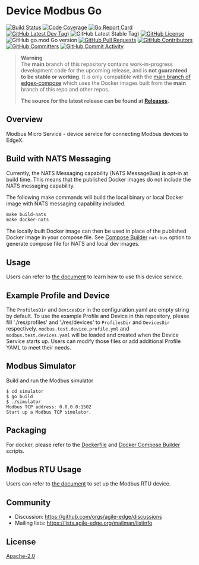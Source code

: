 # Device Modbus Go
[![Build Status](https://jenkins.agile-edge.org/view/EdgeX%20Foundry%20Project/job/agile-edge/job/device-modbus/job/main/badge/icon)](https://jenkins.agile-edge.org/view/EdgeX%20Foundry%20Project/job/agile-edge/job/device-modbus/job/main/) [![Code Coverage](https://codecov.io/gh/agile-edge/device-modbus/branch/main/graph/badge.svg?token=tgWsR3KWGX)](https://codecov.io/gh/agile-edge/device-modbus) [![Go Report Card](https://goreportcard.com/badge/github.com/agile-edge/device-modbus)](https://goreportcard.com/report/github.com/agile-edge/device-modbus) [![GitHub Latest Dev Tag)](https://img.shields.io/github/v/tag/agile-edge/device-modbus?include_prereleases&sort=semver&label=latest-dev)](https://github.com/agile-edge/device-modbus/tags) ![GitHub Latest Stable Tag)](https://img.shields.io/github/v/tag/agile-edge/device-modbus?sort=semver&label=latest-stable) [![GitHub License](https://img.shields.io/github/license/agile-edge/device-modbus)](https://choosealicense.com/licenses/apache-2.0/) ![GitHub go.mod Go version](https://img.shields.io/github/go-mod/go-version/agile-edge/device-modbus) [![GitHub Pull Requests](https://img.shields.io/github/issues-pr-raw/agile-edge/device-modbus)](https://github.com/agile-edge/device-modbus/pulls) [![GitHub Contributors](https://img.shields.io/github/contributors/agile-edge/device-modbus)](https://github.com/agile-edge/device-modbus/contributors) [![GitHub Committers](https://img.shields.io/badge/team-committers-green)](https://github.com/orgs/agile-edge/teams/device-modbus-committers/members) [![GitHub Commit Activity](https://img.shields.io/github/commit-activity/m/agile-edge/device-modbus)](https://github.com/agile-edge/device-modbus/commits)


> **Warning**  
> The **main** branch of this repository contains work-in-progress development code for the upcoming release, and is **not guaranteed to be stable or working**.
> It is only compatible with the [main branch of edgex-compose](https://github.com/agile-edge/edgex-compose) which uses the Docker images built from the **main** branch of this repo and other repos.
>
> **The source for the latest release can be found at [Releases](https://github.com/agile-edge/device-modbus/releases).**

## Overview
Modbus Micro Service - device service for connecting Modbus devices to EdgeX.
## Build with NATS Messaging
Currently, the NATS Messaging capability (NATS MessageBus) is opt-in at build time.
This means that the published Docker images do not include the NATS messaging capability.

The following make commands will build the local binary or local Docker image with NATS messaging
capability included.
```makefile
make build-nats
make docker-nats
```

The locally built Docker image can then be used in place of the published Docker image in your compose file.
See [Compose Builder](https://github.com/agile-edge/edgex-compose/tree/main/compose-builder#gen) `nat-bus` option to generate compose file for NATS and local dev images.

## Usage
Users can refer to [the document](https://docs.agile-edge.org/2.0/examples/Ch-ExamplesAddingModbusDevice) to learn how to use this device service.
## Example Profile and Device
The `ProfilesDir` and `DevicesDir` in the configuration.yaml are empty string by default.
To use the example Profile and Device in this repository, please fill './res/profiles' and './res/devices'
to `ProfilesDir` and `DevicesDir` respectively.
`modbus.test.device.profile.yml` and `modbus.test.devices.yaml` will be loaded and created when the Device Service starts up.
Users can modify those files or add additional Profile YAML to meet their needs.
## Modbus Simulator
Build and run the Modbus simulator
```
$ cd simulator
$ go build
$ ./simulator 
Modbus TCP address: 0.0.0.0:1502 
Start up a Modbus TCP simulator.
```
## Packaging

For docker, please refer to the [Dockerfile](Dockerfile) and [Docker Compose Builder] scripts.

## Modbus RTU Usage
Users can refer to [the document](https://docs.agile-edge.org/2.0/examples/Ch-ExamplesAddingModbusDevice/#set-up-the-modbus-rtu-device) to set up the Modbus RTU device.

## Community
- Discussion: https://github.com/orgs/agile-edge/discussions
- Mailing lists: https://lists.agile-edge.org/mailman/listinfo

## License
[Apache-2.0](LICENSE)

[Docker Compose Builder]: https://github.com/agile-edge/edgex-compose/tree/main/compose-builder
